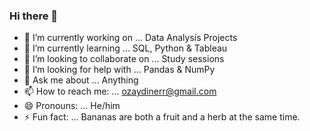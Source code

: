 ### Hi there 👋

- 🔭 I’m currently working on ... Data Analysis Projects
- 🌱 I’m currently learning ... SQL, Python & Tableau
- 👯 I’m looking to collaborate on ... Study sessions
- 🤔 I’m looking for help with ... Pandas & NumPy
- 💬 Ask me about ... Anything
- 📫 How to reach me: ... ozaydinerr@gmail.com
- 😄 Pronouns: ... He/him
- ⚡ Fun fact: ... Bananas are both a fruit and a herb at the same time.
